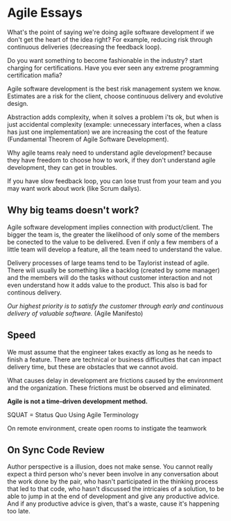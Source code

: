 # Agile Essays

What's the point of saying we're doing agile software development if we don't get the heart of the idea right? For example, reducing risk through continuous deliveries (decreasing the feedback loop).

Do you want something to become fashionable in the industry? start charging for certifications. Have you ever seen any extreme programming certification mafia?

Agile software development is the best risk management system we know. Estimates are a risk for the client, choose continuous delivery and evolutive design.

Abstraction adds complexity, when it solves a problem i'ts ok, but when is just accidental complexity (example: unnecessary interfaces, when a class has just one implementation) we are increasing the cost of the feature (Fundamental Theorem of Agile Software Development).

Why agile teams realy need to understand agile development? because they have freedom to choose how to work, if they don't understand agile development, they can get in troubles.

If you have slow feedback loop, you can lose trust from your team and you may want work about work (like Scrum dailys).

## Why big teams doesn't work?
Agile software development implies connection with product/client. The bigger the team is, the greater the likelihood of only some of the members be conected to the 
value to be delivered. Even if only a few members of a little team will develop a feature, all the team need to understand the value.

Delivery processes of large teams tend to be Taylorist instead of agile. There will usually be something like a backlog (created by some manager) and the members will do the tasks without customer interaction and not even understand how it adds value to the product. This also is bad for continous delivery.

*Our highest priority is to satisfy the customer
through early and continuous delivery
of valuable software.* (Agile Manifesto)

## Speed
We must assume that the engineer takes exactly as long as he needs to finish a feature.
There are technical or business difficulties that can impact delivery time, but these are obstacles that we cannot avoid.

What causes delay in development are frictions caused by the environment and the organization. These frictions must be observed and eliminated.

**Agile is not a time-driven development method.**

SQUAT = Status Quo Using Agile Terminology

On remote environment, create open rooms to instigate the teamwork

## On Sync Code Review
Author perspective is a illusion, does not make sense. You cannot really expect a third person who's never been involve in any conversation about the work done by the pair, who hasn't participated in the thinking process that led to that code, who hasn't discussed the intricaies of a solution, to be able to jump in at the end of development and give any productive advice. And if any productive advice is given, that's a waste, cause it's happening too late. 
